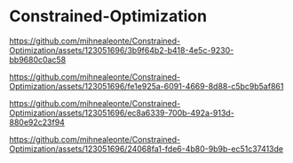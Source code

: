 # Constrained-Optimization





https://github.com/mihnealeonte/Constrained-Optimization/assets/123051696/3b9f64b2-b418-4e5c-9230-bb9680c0ac58



https://github.com/mihnealeonte/Constrained-Optimization/assets/123051696/fe1e925a-6091-4669-8d88-c5bc9b5af861



https://github.com/mihnealeonte/Constrained-Optimization/assets/123051696/ec8a6339-700b-492a-913d-880e92c23f94



https://github.com/mihnealeonte/Constrained-Optimization/assets/123051696/24068fa1-fde6-4b80-9b9b-ec51c37413de

